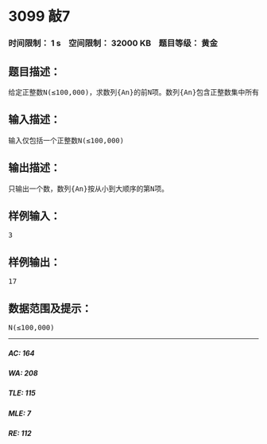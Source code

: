 # 3099 敲7   
### 时间限制： 1 s&nbsp;&nbsp;&nbsp;&nbsp;空间限制： 32000 KB&nbsp;&nbsp;&nbsp;&nbsp;题目等级： 黄金  
## 题目描述：  

<pre>
给定正整数N(≤100,000)，求数列{An}的前N项。数列{An}包含正整数集中所有能被7整除的数；还包含正整数集中所有个位上含7的数，如17,27,177。
</pre>
  
  
## 输入描述：  

<pre>
输入仅包括一个正整数N(≤100,000) 
</pre>
  
  
## 输出描述：  

<pre>
只输出一个数，数列{An}按从小到大顺序的第N项。
</pre>
  
  
## 样例输入：  

<pre>
3
</pre>
  
  
## 样例输出：  

<pre>
17
</pre>
  
  
## 数据范围及提示：  

<pre>
N(≤100,000) 
</pre>
  
  
***  

##### AC: 164  
##### WA: 208  
##### TLE: 115  
##### MLE: 7  
##### RE: 112  
